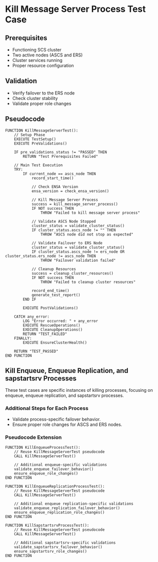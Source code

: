 <!-- filepath: /home/devanshjain/SDAF/sap-automation-qa/docs/pseudocode/kill-message-server.md -->
# Kill Message Server Process Test Case

## Prerequisites

- Functioning SCS cluster
- Two active nodes (ASCS and ERS)
- Cluster services running
- Proper resource configuration

## Validation

- Verify failover to the ERS node
- Check cluster stability
- Validate proper role changes

## Pseudocode

```pseudocode
FUNCTION KillMessageServerTest():
    // Setup Phase
    EXECUTE TestSetup()
    EXECUTE PreValidations()

    IF pre_validations_status != "PASSED" THEN
        RETURN "Test Prerequisites Failed"

    // Main Test Execution
    TRY:
        IF current_node == ascs_node THEN
            record_start_time()

            // Check ENSA Version
            ensa_version = check_ensa_version()

            // Kill Message Server Process
            success = kill_message_server_process()
            IF NOT success THEN
                THROW "Failed to kill message server process"

            // Validate ASCS Node Stopped
            cluster_status = validate_cluster_status()
            IF cluster_status.ascs_node != "" THEN
                THROW "ASCS node did not stop as expected"

            // Validate Failover to ERS Node
            cluster_status = validate_cluster_status()
            IF cluster_status.ascs_node != ers_node OR cluster_status.ers_node != ascs_node THEN
                THROW "Failover validation failed"

            // Cleanup Resources
            success = cleanup_cluster_resources()
            IF NOT success THEN
                THROW "Failed to cleanup cluster resources"

            record_end_time()
            generate_test_report()
        END IF

        EXECUTE PostValidations()

    CATCH any_error:
        LOG "Error occurred: " + any_error
        EXECUTE RescueOperations()
        EXECUTE CleanupOperations()
        RETURN "TEST_FAILED"
    FINALLY:
        EXECUTE EnsureClusterHealth()

    RETURN "TEST_PASSED"
END FUNCTION
```

## Kill Enqueue, Enqueue Replication, and sapstartsrv Processes

These test cases are specific instances of killing processes, focusing on enqueue, enqueue replication, and sapstartsrv processes.

### Additional Steps for Each Process

- Validate process-specific failover behavior.
- Ensure proper role changes for ASCS and ERS nodes.

### Pseudocode Extension

```pseudocode
FUNCTION KillEnqueueProcessTest():
    // Reuse KillMessageServerTest pseudocode
    CALL KillMessageServerTest()

    // Additional enqueue-specific validations
    validate_enqueue_failover_behavior()
    ensure_enqueue_role_changes()
END FUNCTION

FUNCTION KillEnqueueReplicationProcessTest():
    // Reuse KillMessageServerTest pseudocode
    CALL KillMessageServerTest()

    // Additional enqueue replication-specific validations
    validate_enqueue_replication_failover_behavior()
    ensure_enqueue_replication_role_changes()
END FUNCTION

FUNCTION KillSapstartsrvProcessTest():
    // Reuse KillMessageServerTest pseudocode
    CALL KillMessageServerTest()

    // Additional sapstartsrv-specific validations
    validate_sapstartsrv_failover_behavior()
    ensure_sapstartsrv_role_changes()
END FUNCTION
```
